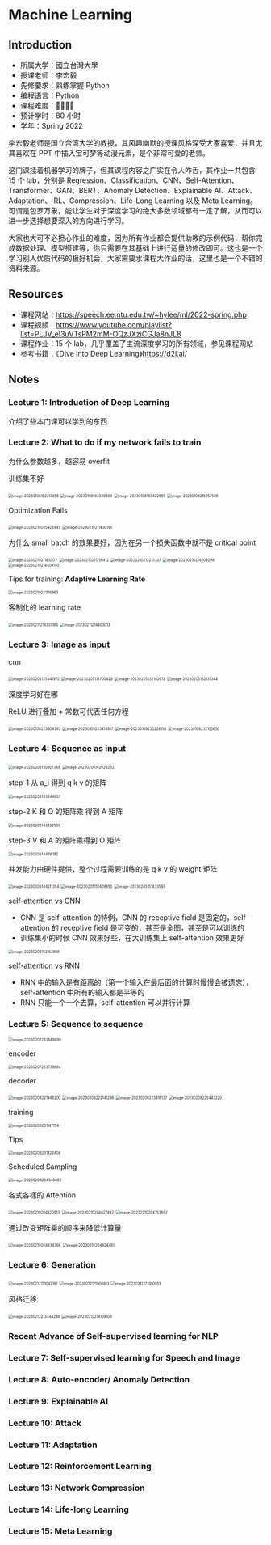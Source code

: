 # Machine Learning

## Introduction

- 所属大学：國立台灣大學
- 授课老师：李宏毅
- 先修要求：熟练掌握 Python
- 编程语言：Python
- 课程难度：🌟🌟🌟🌟
- 预计学时：80 小时
- 学年：Spring 2022

李宏毅老师是国立台湾大学的教授，其风趣幽默的授课风格深受大家喜爱，并且尤其喜欢在 PPT 中插入宝可梦等动漫元素，是个非常可爱的老师。

这门课挂着机器学习的牌子，但其课程内容之广实在令人咋舌，其作业一共包含 15 个 lab，分别是 Regression、Classification、CNN、Self-Attention、Transformer、GAN、BERT、Anomaly Detection、Explainable AI、Attack、Adaptation、 RL、Compression、Life-Long Learning 以及 Meta Learning。可谓是包罗万象，能让学生对于深度学习的绝大多数领域都有一定了解，从而可以进一步选择想要深入的方向进行学习。

大家也大可不必担心作业的难度，因为所有作业都会提供助教的示例代码，帮你完成数据处理、模型搭建等，你只需要在其基础上进行适量的修改即可。这也是一个学习别人优质代码的极好机会，大家需要水课程大作业的话，这里也是一个不错的资料来源。

## Resources

- 课程网站：https://speech.ee.ntu.edu.tw/~hylee/ml/2022-spring.php
- 课程视频：https://www.youtube.com/playlist?list=PLJV_el3uVTsPM2mM-OQzJXziCGJa8nJL8
- 课程作业：15 个 lab，几乎覆盖了主流深度学习的所有领域，参见课程网站
- 参考书籍：《Dive into Deep Learning》https://d2l.ai/

## Notes

### Lecture 1: Introduction of Deep Learning

介绍了些本门课可以学到的东西

### Lecture 2: What to do if my network fails to train

为什么参数越多，越容易 overfit

训练集不好

<img src="./images/image-20230108182217458.png" alt="image-20230108182217458" style="zoom:50%;" />

<img src="./images/image-20230108183339463.png" alt="image-20230108183339463" style="zoom:50%;" />

<img src="./images/image-20230108183422655.png" alt="image-20230108183422655" style="zoom:50%;" />

<img src="./images/image-20230108215257508.png" alt="image-20230108215257508" style="zoom:50%;" />

Optimization Fails

<img src="./images/image-20230210205926945.png" alt="image-20230210205926945" style="zoom:50%;" />

<img src="./images/image-20230210211430195.png" alt="image-20230210211430195" style="zoom:50%;" />

为什么 small batch 的效果要好，因为在另一个损失函数中就不是 critical point

<img src="./images/image-20230210211810177.png" alt="image-20230210211810177" style="zoom:50%;" />

<img src="./images/image-20230210211756412.png" alt="image-20230210211756412" style="zoom:50%;" />

<img src="./images/image-20230210212251337.png" alt="image-20230210212251337" style="zoom:50%;" />

<img src="./images/image-20230210214209299.png" alt="image-20230210214209299" style="zoom:50%;" />

<img src="./images/image-20230210214409150.png" alt="image-20230210214409150" style="zoom:50%;" />

Tips for training: **Adaptive Learning Rate**

<img src="./images/image-20230210221116963.png" alt="image-20230210221116963" style="zoom:50%;" />

客制化的 learning rate

<img src="./images/image-20230211214337185.png" alt="image-20230211214337185" style="zoom:50%;" />

<img src="./images/image-20230211214403013.png" alt="image-20230211214403013" style="zoom:50%;" />

### Lecture 3: Image as input

cnn

<img src="./images/image-20230205125441972.png" alt="image-20230205125441972" style="zoom:50%;" />

<img src="./images/image-20230205131700429.png" alt="image-20230205131700429" style="zoom:50%;" />

<img src="./images/image-20230205132102613.png" alt="image-20230205132102613" style="zoom:50%;" />

<img src="./images/image-20230205132131344.png" alt="image-20230205132131344" style="zoom:50%;" />

深度学习好在哪

ReLU 进行叠加 + 常数可代表任何方程

<img src="./images/image-20230108223304383.png" alt="image-20230108223304383" style="zoom:50%;" />

<img src="./images/image-20230108223414917.png" alt="image-20230108223414917" style="zoom:50%;" />

<img src="./images/image-20230108230226158.png" alt="image-20230108230226158" style="zoom:50%;" />

<img src="./images/image-20230108232105650.png" alt="image-20230108232105650" style="zoom:50%;" />

### Lecture 4: Sequence as input

<img src="./images/image-20230205135807348.png" alt="image-20230205135807348" style="zoom:50%;" />

<img src="./images/image-20230205142626232.png" alt="image-20230205142626232" style="zoom:50%;" />

step-1 从 a_i 得到 q k v 的矩阵

<img src="./images/image-20230205143344853.png" alt="image-20230205143344853" style="zoom:50%;" />

step-2 K 和 Q 的矩阵乘 得到 A 矩阵

<img src="./images/image-20230205143822509.png" alt="image-20230205143822509" style="zoom:50%;" />

step-3 V 和 A 的矩阵乘得到 O 矩阵

<img src="./images/image-20230205144116182.png" alt="image-20230205144116182" style="zoom:50%;" />

并发能力由硬件提供，整个过程需要训练的是 q k v 的 weight 矩阵

<img src="./images/image-20230205144211354.png" alt="image-20230205144211354" style="zoom:50%;" />

<img src="./images/image-20230205151409655.png " alt="image-20230205151409655" style="zoom:50%;" />

<img src="./images/image-20230205151633597.png" alt="image-20230205151633597" style="zoom:50%;" />

self-attention vs CNN

- CNN 是 self-attention 的特例，CNN 的 receptive field 是固定的，self-attention 的 receptive field 是可变的，甚至是全图，甚至是可以训练的
- 训练集小的时候 CNN 效果好些，在大训练集上 self-attention 效果更好

<img src="./images/image-20230205152152888.png" alt="image-20230205152152888" style="zoom:50%;" />

self-attention vs RNN

- RNN 中的输入是有距离的（第一个输入在最后面的计算时慢慢会被遗忘），self-attention 中所有的输入都是平等的
- RNN 只能一个一个去算，self-attention 可以并行计算

### Lecture 5: Sequence to sequence

<img src="./images/image-20230207233649899.png" alt="image-20230207233649899" style="zoom:50%;" />

encoder

<img src="./images/image-20230207233738684.png" alt="image-20230207233738684" style="zoom:50%;" />

decoder

<img src="./images/image-20230208221948200.png" alt="image-20230208221948200" style="zoom:50%;" />

<img src="./images/image-20230208222141298.png" alt="image-20230208222141298" style="zoom:50%;" />

<img src="./images/image-20230208223416137.png" alt="image-20230208223416137" style="zoom:50%;" />

<img src="./images/image-20230208225443220.png" alt="image-20230208225443220" style="zoom:50%;" />

training

<img src="./images/image-20230208231147154.png" alt="image-20230208231147154" style="zoom:50%;" />

Tips

<img src="./images/image-20230208231422408.png" alt="image-20230208231422408" style="zoom:50%;" />

Scheduled Sampling

<img src="./images/image-20230208234349083.png" alt="image-20230208234349083" style="zoom:50%;" />

各式各樣的 Attention

<img src="./images/image-20230210204520913.png" alt="image-20230210204520913" style="zoom:50%;" />

<img src="./images/image-20230210204627492.png" alt="image-20230210204627492" style="zoom:50%;" />

<img src="./images/image-20230210204753892.png" alt="image-20230210204753892" style="zoom:50%;" />

通过改变矩阵乘的顺序来降低计算量

<img src="./images/image-20230210204834366.png" alt="image-20230210204834366" style="zoom:50%;" />

<img src="./images/image-20230210204924461.png" alt="image-20230210204924461" style="zoom:50%;" />

### Lecture 6: Generation

<img src="./images/image-20230212171042161.png" alt="image-20230212171042161" style="zoom:50%;" />

<img src="./images/image-20230212171908913.png" alt="image-20230212171908913" style="zoom:50%;" />

<img src="./images/image-20230212173910051.png" alt="image-20230212173910051" style="zoom:50%;" />

风格迁移

<img src="./images/image-20230212213444288.png" alt="image-20230212213444288" style="zoom:50%;" />

<img src="./images/image-20230212214109109.png" alt="image-20230212214109109" style="zoom:50%;" />

### Recent Advance of Self-supervised learning for NLP

### Lecture 7: Self-supervised learning for Speech and Image

### Lecture 8: Auto-encoder/ Anomaly Detection

### Lecture 9: Explainable AI

### Lecture 10: Attack

### Lecture 11: Adaptation

### Lecture 12: Reinforcement Learning

### Lecture 13: Network Compression

### Lecture 14: Life-long Learning

### Lecture 15: Meta Learning
